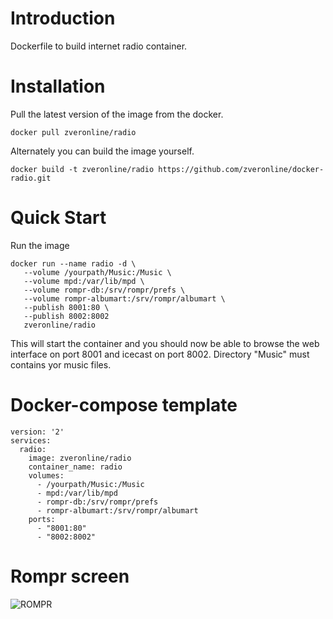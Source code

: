 # Introduction

Dockerfile to build internet radio container.

# Installation

Pull the latest version of the image from the docker.

```
docker pull zveronline/radio
```

Alternately you can build the image yourself.

```
docker build -t zveronline/radio https://github.com/zveronline/docker-radio.git
```

# Quick Start

Run the image

```
docker run --name radio -d \
   --volume /yourpath/Music:/Music \
   --volume mpd:/var/lib/mpd \
   --volume rompr-db:/srv/rompr/prefs \
   --volume rompr-albumart:/srv/rompr/albumart \
   --publish 8001:80 \
   --publish 8002:8002
   zveronline/radio
```

This will start the container and you should now be able to browse the web interface on port 8001 and icecast on port 8002.
Directory "Music" must contains yor music files.

# Docker-compose template
```
version: '2'
services:
  radio:
    image: zveronline/radio
    container_name: radio
    volumes:
      - /yourpath/Music:/Music
      - mpd:/var/lib/mpd
      - rompr-db:/srv/rompr/prefs
      - rompr-albumart:/srv/rompr/albumart
    ports:
      - "8001:80"
      - "8002:8002"
```
# Rompr screen
![ROMPR](https://zveronline.ru/wp-content/uploads/2020/08/Screenshot_20200825_220508.png)
